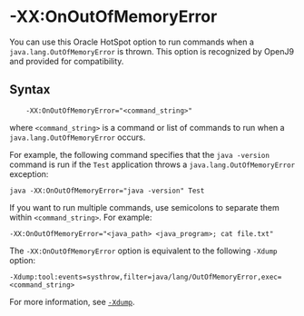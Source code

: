 <!--
* Copyright (c) 2017, 2022 IBM Corp. and others
*
* This program and the accompanying materials are made
* available under the terms of the Eclipse Public License 2.0
* which accompanies this distribution and is available at
* https://www.eclipse.org/legal/epl-2.0/ or the Apache
* License, Version 2.0 which accompanies this distribution and
* is available at https://www.apache.org/licenses/LICENSE-2.0.
*
* This Source Code may also be made available under the
* following Secondary Licenses when the conditions for such
* availability set forth in the Eclipse Public License, v. 2.0
* are satisfied: GNU General Public License, version 2 with
* the GNU Classpath Exception [1] and GNU General Public
* License, version 2 with the OpenJDK Assembly Exception [2].
*
* [1] https://www.gnu.org/software/classpath/license.html
* [2] http://openjdk.java.net/legal/assembly-exception.html
*
* SPDX-License-Identifier: EPL-2.0 OR Apache-2.0 OR GPL-2.0 WITH
* Classpath-exception-2.0 OR LicenseRef-GPL-2.0 WITH Assembly-exception
-->

# -XX:OnOutOfMemoryError

You can use this Oracle HotSpot option to run commands when a `java.lang.OutOfMemoryError` is thrown. This option is recognized by OpenJ9 and provided for compatibility.

## Syntax

        -XX:OnOutOfMemoryError="<command_string>"

where `<command_string>` is a command or list of commands to run when a `java.lang.OutOfMemoryError` occurs.

For example, the following command specifies that the `java -version` command is run if the `Test` application throws a `java.lang.OutOfMemoryError` exception:

`java -XX:OnOutOfMemoryError="java -version" Test`

If you want to run multiple commands, use semicolons to separate them  within `<command_string>`. For example:

`-XX:OnOutOfMemoryError="<java_path> <java_program>; cat file.txt"`

The `-XX:OnOutOfMemoryError` option is equivalent to the following `-Xdump` option:

`-Xdump:tool:events=systhrow,filter=java/lang/OutOfMemoryError,exec=<command_string>`

For more information, see [`-Xdump`](xdump.md).  


<!-- ==== END OF TOPIC ==== xxonoutofmemoryerror.md ==== -->
